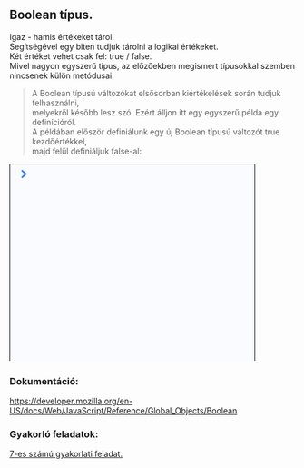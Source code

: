 ## Boolean típus.  
Igaz - hamis értékeket tárol.  
Segítségével egy biten tudjuk tárolni a logikai értékeket.  
Két értéket vehet csak fel: true / false.  
Mivel nagyon egyszerű típus, az előzőekben megismert típusokkal szemben nincsenek külön metódusai. 
> A Boolean típusú változókat elsősorban kiértékelések során tudjuk felhasználni,  
melyekről később lesz szó. Ezért álljon itt egy egyszerű példa egy definícióról.  
A példában először definiálunk egy új Boolean típusú változót true kezdőértékkel,  
majd felül definiáljuk false-al:
  
![Boolean definíció](/docs/basic/week2/image/variable_types_boolean_definition.gif)
  
### Dokumentáció: 
https://developer.mozilla.org/en-US/docs/Web/JavaScript/Reference/Global_Objects/Boolean  

### Gyakorló feladatok:
<a href="http://cherryapps.hu/yellow-road" target="_blank">7-es számú gyakorlati feladat.</a>
